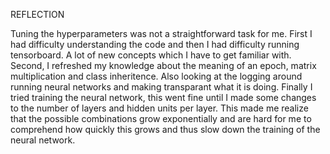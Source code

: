 REFLECTION 


Tuning the hyperparameters was not a straightforward task for me. First I had difficulty understanding the code and then I had difficulty running tensorboard. A lot of new concepts which I have to get familiar with. Second, I refreshed my knowledge about the meaning of an epoch, matrix multiplication and class inheritence. Also looking at the logging around running neural networks and making transparant what it is doing. Finally I tried training the neural network, this went fine until I made some changes to the number of layers and hidden units per layer. This made me realize that the possible combinations grow exponentially and are hard for me to comprehend how quickly this grows and thus slow down the training of the neural network.